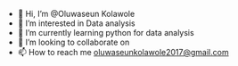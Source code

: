 - 👋 Hi, I’m @Oluwaseun Kolawole 
- 👀 I’m interested in Data analysis 
- 🌱 I’m currently learning python for data analysis
- 💞️ I’m looking to collaborate on 
- 📫 How to reach me oluwaseunkolawole2017@gmail.com 

<!---
Oluwaseun-k/Oluwaseun-k is a ✨ special ✨ repository because its `README.md` (this file) appears on your GitHub profile.
You can click the Preview link to take a look at your changes.
--->
